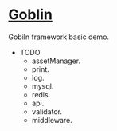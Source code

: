<p align="center">
    <a href="https://www.toom1996.com" target="_blank">
        <h1>Goblin</h1>
    </a>
</p>
Gobiln framework basic demo.


 - TODO
    - assetManager.
    - print.
    - log.
    - mysql.
    - redis.
    - api.
    - validator.
    - middleware.